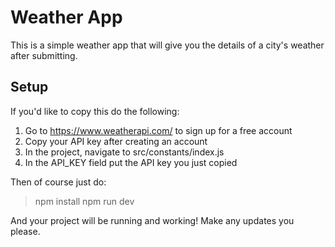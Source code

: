 
# Weather App

This is a simple weather app that will give you the details of a city's weather after submitting.

## Setup
If you'd like to copy this do the following:

1. Go to https://www.weatherapi.com/ to sign up for a free account
2. Copy your API key after creating an account
3. In the project, navigate to src/constants/index.js
4. In the API_KEY field put the API key you just copied

Then of course just do:

>npm install
>npm run dev

And your project will be running and working!
Make any updates you please.